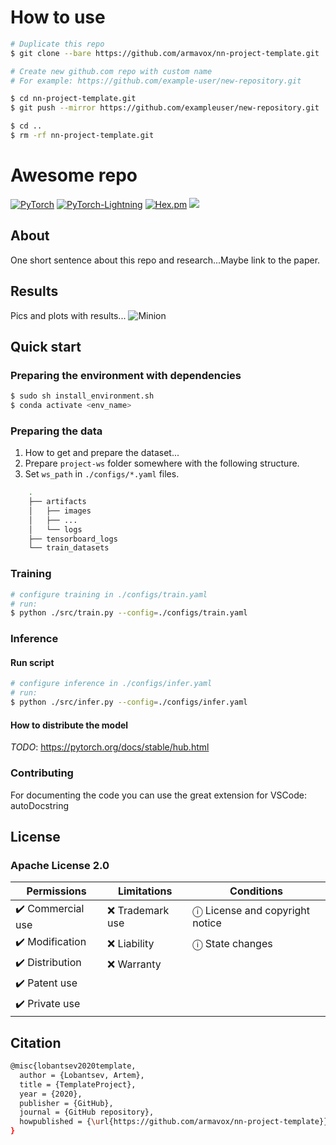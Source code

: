 # How to use

```bash
# Duplicate this repo
$ git clone --bare https://github.com/armavox/nn-project-template.git

# Create new github.com repo with custom name 
# For example: https://github.com/example-user/new-repository.git

$ cd nn-project-template.git
$ git push --mirror https://github.com/exampleuser/new-repository.git

$ cd ..
$ rm -rf nn-project-template.git

```

# Awesome repo

[![PyTorch](https://img.shields.io/badge/PyTorch-1.5.0-red.svg)][pytorch]
[![PyTorch-Lightning](https://img.shields.io/badge/PyTorch%20Lightning-0.7.3-blueviolet.svg)][pytorch-lightning]
[![Hex.pm](https://img.shields.io/hexpm/l/plug)][apache]
[![](https://img.shields.io/github/forks/armavox/nn-project-template?label=Fork&style=social)][fork]

[pytorch]: https://github.com/pytorch/pytorch
[pytorch-lightning]: https://github.com/PyTorchLightning/pytorch-lightning
[apache]: http://www.apache.org/licenses/LICENSE-2.0
[fork]: https://github.com/armavox/nn-project-template/fork

## About

One short sentence about this repo and research...Maybe link to the paper.

## Results

Pics and plots with results...
![Minion](https://octodex.github.com/images/minion.png)

## Quick start

### Preparing the environment with dependencies

```bash
$ sudo sh install_environment.sh
$ conda activate <env_name>
```

### Preparing the data

1. How to get and prepare the dataset...
2. Prepare `project-ws` folder somewhere with the following structure.
3. Set `ws_path` in `./configs/*.yaml` files.

```bash
    .
    ├── artifacts
    │   ├── images
    │   ├── ...
    │   └── logs
    ├── tensorboard_logs
    └── train_datasets
```

### Training

```bash
# configure training in ./configs/train.yaml
# run:
$ python ./src/train.py --config=./configs/train.yaml
```

### Inference

#### Run script

```bash
# configure inference in ./configs/infer.yaml
# run:
$ python ./src/infer.py --config=./configs/infer.yaml
```

#### How to distribute the model

_TODO_: https://pytorch.org/docs/stable/hub.html

### Contributing

For documenting the code you can use the great extension for VSCode: autoDocstring

## License

### Apache License 2.0

| Permissions      | Limitations       | Conditions                       |
|------------------|-------------------|----------------------------------|
| ✔️ Commercial use |  ❌  Trademark use |  ⓘ License and copyright notice |
| ✔️ Modification   |  ❌  Liability     |  ⓘ State changes                |
| ✔️ Distribution   |  ❌  Warranty      |                                  |
| ✔️ Patent use     |                   |                                  |
| ✔️ Private use    |                   |                                  |

## Citation

```bash
@misc{lobantsev2020template,
  author = {Lobantsev, Artem},
  title = {TemplateProject},
  year = {2020},
  publisher = {GitHub},
  journal = {GitHub repository},
  howpublished = {\url{https://github.com/armavox/nn-project-template}}
}
```
